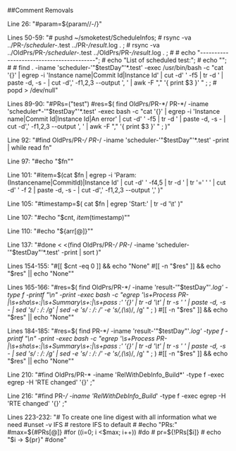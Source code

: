 ##Comment Removals

Line 26: "#param=${param//-/}"

Lines 50-59: "#    pushd ~/smoketest/ScheduleInfos; 
			  #    rsync -va ../PR-*/scheduler-*.test ../PR-*/result*.log . ; 
			  #    rsync -va ../OldPrs/PR-*/scheduler-*.test ../OldPrs/PR-*/result*.log . ; 
			  #
			  #    echo "-----------------------------------------"; 
			  #    echo "List of scheduled test:"; 
			  #    echo ""; 
			  #
			  #    find . -iname 'scheduler-'"$testDay"'*.test' -exec /usr/bin/bash -c "cat '{}' |  egrep -i 'Instance name|Commit Id|Instance Id' | cut -d' ' -f5 | tr -d \' | paste -d, -s - | cut -d',' -f1,2,3 --output ', ' | awk -F \",\" '{ print $3 }' " \; ;
			  #    popd > /dev/null"
			  
Lines 89-90: "#PRs=("test")
			  #res=$( find OldPrs/PR-*/ PR-*/ -iname 'scheduler*-'"$testDay"'*.test' -exec bash -c "cat '{}' |  egrep -i 'Instance name|Commit Id|Instance Id|An error' | cut -d' ' -f5 | tr -d \' | paste -d, -s - | cut -d',' -f1,2,3 --output ', ' | awk -F \",\" '{ print $3 }' " \; )"

Line 92: "#find OldPrs/PR-*/ PR-*/ -iname 'scheduler-'"$testDay"'*.test' -print | while read fn"

Line 97: "#echo "$fn""

Line 101: "#item=$(cat $fn | egrep -i 'Param: (Instancename|CommitId)|Instance Id' | cut -d' ' -f4,5 | tr -d \' | tr '=' ' ' | cut -d' ' -f 2 | paste -d, -s - | cut -d',' -f1,2,3 --output ',' )"

Line 105: "#timestamp=$( cat $fn | egrep 'Start:' | tr -d '\t' )"

Line 107: "#echo "$cnt, $item ($timestamp)""

Line 110: "#echo "${arr[@]}""

Line 137: "#done < <(find OldPrs/PR-*/ PR-*/ -iname 'scheduler-'"$testDay"'*.test' -print | sort )"

Lines 154-155: "#[[ $cnt -eq 0 ]] && echo "None"
				#[[ -n "$res" ]] && echo "$res" || echo "None""
				
Lines 165-166: "#res=$( find OldPrs/PR-*/ -iname 'result-'"$testDay"'*.log' -type f -printf "\n" -print -exec bash -c "egrep '\s+Process PR-|\s+sha\s+:|\s+Summary\s+:|\s+pass :' '{}' | tr -d '\t' | tr -s ' ' | paste -d, -s - | sed 's/ : /: /g' | sed -e 's/ : /: /' -e 's/,\(\s*\)/, /g' " \; )
#[[ -n "$res" ]] && echo "$res" || echo "None""

Lines 184-185: "#res=$( find PR-*/ -iname 'result-'"$testDay"'*.log' -type f -printf "\n" -print -exec bash -c "egrep '\s+Process PR-|\s+sha\s+:|\s+Summary\s+:|\s+pass :' '{}' | tr -d '\t' | tr -s ' ' | paste -d, -s - | sed 's/ : /: /g' | sed -e 's/ : /: /' -e 's/,\(\s*\)/, /g' " \; )
#[[ -n "$res" ]] && echo "$res" || echo "None""

Line 210: "#find OldPrs/PR-* -iname 'RelWithDebInfo_Build*' -type f -exec egrep -H 'RTE changed' '{}' \;"

Line 216: "#find PR-*/ -iname 'RelWithDebInfo_Build*' -type f -exec egrep -H 'RTE changed' '{}' \;"

Lines 223-232: "# To create one line digest with all information what we need
				#unset -v IFS # restore IFS to default
				#
				#echo "PRs:"
				#max=${#PRs[@]}
				#for ((i=0; i <$max; i++))
				#do
				#    pr=${!PRs[$i]}
				#    echo "$i -> ${pr}"
				#done"

